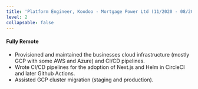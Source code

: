 ```yaml
---
title: 'Platform Engineer, Koodoo - Mortgage Power Ltd (11/2020 - 08/2021)'
level: 2
collapsable: false
---
```


#### Fully Remote

- Provisioned and maintained the businesses cloud infrastructure (mostly GCP with some AWS and Azure) and CI/CD pipelines.
- Wrote CI/CD pipelines for the adoption of Next.js and Helm in CircleCI and later Github Actions.
- Assisted GCP cluster migration (staging and production).